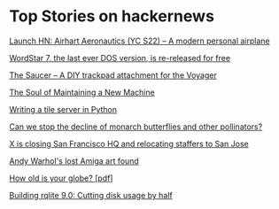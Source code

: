 # Top Stories on hackernews <br />
[Launch HN: Airhart Aeronautics (YC S22) – A modern personal airplane]()

[WordStar 7, the last ever DOS version, is re-released for free](https://www.theregister.com/2024/08/06/wordstar_7_the_last_ever/)

[The Saucer – A DIY trackpad attachment for the Voyager](https://blog.zsa.io/diy-voyager-trackpad-saucer/)

[The Soul of Maintaining a New Machine](https://books.worksinprogress.co/book/maintenance-of-everything/communities-of-practice/the-soul-of-maintaining-a-new-machine/1)

[Writing a tile server in Python](https://www.grulic.org.ar/~mdione/glob/posts/writing-a-tile-server-in-python/)

[Can we stop the decline of monarch butterflies and other pollinators?](https://www.wisfarmer.com/story/news/2024/08/05/can-we-stop-the-decline-of-monarch-butterflies-and-other-pollinators/74638545007/)

[X is closing San Francisco HQ and relocating staffers to San Jose](https://fortune.com/2024/08/05/x-closing-san-francisco-hq-relocating-staffers-san-jose-palo-alto-shared-space-with-x-ai-linda-yaccarino-leaked-email/)

[Andy Warhol's lost Amiga art found](https://dfarq.homeip.net/andy-warhols-lost-amiga-art-found/)

[How old is your globe? [pdf]](https://replogleglobes.com/app/uploads/2023/09/How-old-is-your-globerv.pdf)

[Building rqlite 9.0: Cutting disk usage by half](https://www.philipotoole.com/building-rqlite-9-0-cutting-disk-usage-by-half/)
